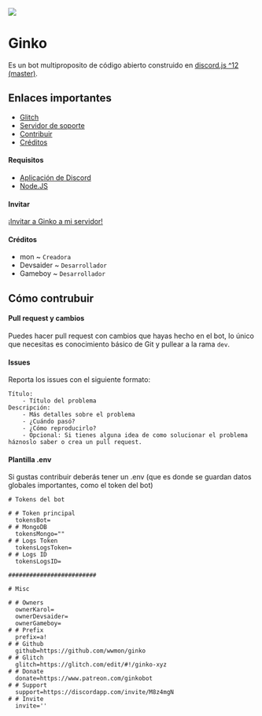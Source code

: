 ![](https://cdn.discordapp.com/attachments/602566816903987213/656536668941320223/Ginko.png)

# Ginko

Es un bot multiproposito de código abierto construido en [discord.js ^12 (master)](https://discord.js.org).

## Enlaces importantes

- [Glitch](https://glitch.com/edit/#!/ginko-xyz)
- [Servidor de soporte](https://ginko-xyz.glitch.me/support)
- [Contribuir](https://ginko-xyz.glitch.me/donate/patreon)
- [Créditos](##créditos)

#### Requisitos

- [Aplicación de Discord](https://discordapp.com/developers/applications/)
- [Node.JS](https://nodejs.org)

#### Invitar

[¡Invitar a Ginko a mi servidor!](https://ginko-xyz.glitch.me/invite)

#### Créditos

- mon ~ `Creadora`
- Devsaider ~ `Desarrollador`
- Gameboy ~ `Desarrollador`

## Cómo contrubuir

#### Pull request y cambios
Puedes hacer pull request con cambios que hayas hecho en el bot, lo único que necesitas es conocimiento básico de Git y pullear a la rama `dev`.

#### Issues
Reporta los issues con el siguiente formato: 
```
Título: 
    - Título del problema
Descripción:
    - Más detalles sobre el problema
    - ¿Cuándo pasó?
    - ¿Cómo reproducirlo?
    - Opcional: Si tienes alguna idea de como solucionar el problema háznoslo saber o crea un pull request.
```

#### Plantilla .env
Si gustas contribuir deberás tener un .env (que es donde se guardan datos globales importantes, como el token del bot)
```
# Tokens del bot

# # Token principal
  tokensBot=
# # MongoDB
  tokensMongo=""
# # Logs Token
  tokensLogsToken=
# # Logs ID 
  tokensLogsID=

#########################

# Misc

# # Owners
  ownerKarol=
  ownerDevsaider=
  ownerGameboy=
# # Prefix
  prefix=a!
# # Github
  github=https://github.com/wwmon/ginko
# # Glitch
  glitch=https://glitch.com/edit/#!/ginko-xyz
# # Donate
  donate=https://www.patreon.com/ginkobot
# # Support
  support=https://discordapp.com/invite/M8z4mgN
# # Invite
  invite=''
```